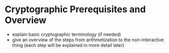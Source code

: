 # Cryptographic Prerequisites and Overview

- explain basic cryptographic terminology (if needed)
- give an overview of the steps from arithmetization to the non-interactive thing (each step will be explained in more detail later)
